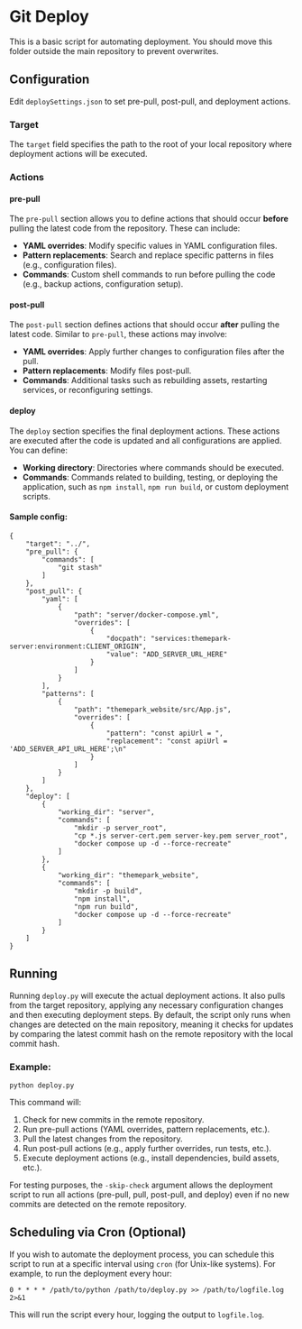 # Git Deploy

This is a basic script for automating deployment. You should move this folder outside the main repository to prevent overwrites.

## Configuration
Edit `deploySettings.json` to set pre-pull, post-pull, and deployment actions.

### Target
The `target` field specifies the path to the root of your local repository where deployment actions will be executed. 

### Actions

#### pre-pull

The `pre-pull` section allows you to define actions that should occur **before** pulling the latest code from the repository. These can include:

-   **YAML overrides**: Modify specific values in YAML configuration files.
-   **Pattern replacements**: Search and replace specific patterns in files (e.g., configuration files).
-   **Commands**: Custom shell commands to run before pulling the code (e.g., backup actions, configuration setup).

#### post-pull

The `post-pull` section defines actions that should occur **after** pulling the latest code. Similar to `pre-pull`, these actions may involve:

-   **YAML overrides**: Apply further changes to configuration files after the pull.
-   **Pattern replacements**: Modify files post-pull.
-   **Commands**: Additional tasks such as rebuilding assets, restarting services, or reconfiguring settings.

#### deploy

The `deploy` section specifies the final deployment actions. These actions are executed after the code is updated and all configurations are applied. You can define:

-   **Working directory**: Directories where commands should be executed.
-   **Commands**: Commands related to building, testing, or deploying the application, such as `npm install`, `npm run build`, or custom deployment scripts.

#### Sample config:
```
{
    "target": "../",
    "pre_pull": {
        "commands": [
            "git stash"
        ]
    },
    "post_pull": {
        "yaml": [
            {
                "path": "server/docker-compose.yml",
                "overrides": [
                    {
                        "docpath": "services:themepark-server:environment:CLIENT_ORIGIN",
                        "value": "ADD_SERVER_URL_HERE"
                    }
                ]
            }
        ],
        "patterns": [
            {
                "path": "themepark_website/src/App.js",
                "overrides": [
                    {
                        "pattern": "const apiUrl = ",
                        "replacement": "const apiUrl = 'ADD_SERVER_API_URL_HERE';\n"
                    }
                ]
            }
        ]
    },
    "deploy": [
        {
            "working_dir": "server",
            "commands": [
                "mkdir -p server_root",
                "cp *.js server-cert.pem server-key.pem server_root",
                "docker compose up -d --force-recreate"
            ]
        },
        {
            "working_dir": "themepark_website",
            "commands": [
                "mkdir -p build",
                "npm install",
                "npm run build",
                "docker compose up -d --force-recreate"
            ]
        }
    ]
}
```
## Running
Running `deploy.py` will execute the actual deployment actions. It also pulls from the target repository, applying any necessary configuration changes and then executing deployment steps. By default, the script only runs when changes are detected on the main repository, meaning it checks for updates by comparing the latest commit hash on the remote repository with the local commit hash.

### Example:
```
python deploy.py
```
This command will:

1.  Check for new commits in the remote repository.
2.  Run pre-pull actions (YAML overrides, pattern replacements, etc.).
3.  Pull the latest changes from the repository.
4.  Run post-pull actions (e.g., apply further overrides, run tests, etc.).
5.  Execute deployment actions (e.g., install dependencies, build assets, etc.).

For testing purposes, the `-skip-check` argument allows the deployment script to run all actions (pre-pull, pull, post-pull, and deploy) even if no new commits are detected on the remote repository.

## Scheduling via Cron (Optional)

If you wish to automate the deployment process, you can schedule this script to run at a specific interval using `cron` (for Unix-like systems). For example, to run the deployment every hour:
```
0 * * * * /path/to/python /path/to/deploy.py >> /path/to/logfile.log 2>&1
```
This will run the script every hour, logging the output to `logfile.log`.
